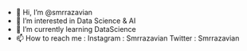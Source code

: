 - 👋 Hi, I’m @smrrazavian
- 👀 I’m interested in Data Science & AI
- 🌱 I’m currently learning DataScience
- 📫 How to reach me :
        Instagram : Smrrazavian
        Twitter : Smrrazavian 

